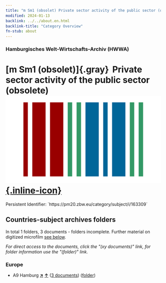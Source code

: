 ```yaml
---
title: "m Sm1 (obsolet) Private sector activity of the public sector (obsolete)"
modified: 2024-01-13
backlink: ../../about.en.html
backlink-title: "Category Overview"
fn-stub: about
---
```


### Hamburgisches Welt-Wirtschafts-Archiv (HWWA)

# [m Sm1 (obsolet)]{.gray}&#8201; Private sector activity of the public sector (obsolete) &#160; [![Wikidata](/images/Wikidata-logo.svg "Wikidata"){.inline-icon}](http://www.wikidata.org/entity/Q104700251)

<div class="hint">Persistent Identifier: `https://pm20.zbw.eu/category/subject/i/163309`</div>







## Countries-subject archives folders







In total 1 folders, 3 documents - folders incomplete. Further material on digitized microfilm [see below](#filmsections).

_For direct access to the documents, click the "(xy documents)" link, for folder information use the "(folder)" link._



### Europe

- A9 Hamburg [**&nearr;**](../../../geo/i/140905/about.en.html "Hamburg (all folders)") [**&uarr;**](../../../geo/about.en.html#A9 "Country category system") (<a href="https://pm20.zbw.eu/iiifview/folder/sh/140905,163309" title="about: Hamburg : Private sector activity of the public sector (obsolete)" target="_blank">3 documents</a>) ([folder](../../../../folder/sh/1409xx/140905/1633xx/163309/about.en.html))



<a id="filmsections" />













